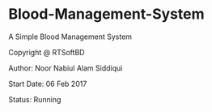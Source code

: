 # Blood-Management-System
A Simple Blood Management System

Copyright @ RTSoftBD

Author: Noor Nabiul Alam Siddiqui

Start Date: 06 Feb 2017

Status: Running
